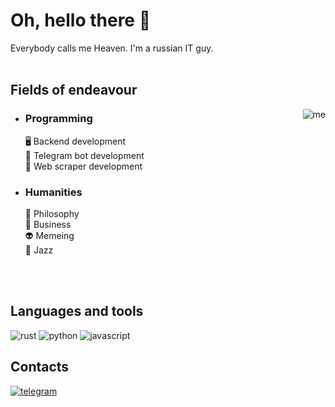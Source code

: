# Oh, hello there 👋

Everybody calls me Heaven. I'm a russian IT guy.
<br>
<br>

## Fields of endeavour
<img align="right" alt="me" src="https://sitecorehacker.files.wordpress.com/2017/11/trollface.jpg?w=360"/>

<ul>
  <li><h3>Programming</h3>
      🖥️ Backend development <br>
      🤖 Telegram bot development <br>
      🐙 Web scraper development
  </li>
  <li><h3>Humanities</h3>
      🤔 Philosophy <br>
      💸 Business <br>
      👽 Memeing <br>
      🎷 Jazz
  </li>
</ul>
<br>
<br>

## Languages and tools
<p>
  <img alt="rust" src="https://img.shields.io/badge/Rust-fc7820?logo=rust"></img>
  <img alt="python" src="https://img.shields.io/badge/Python-fcf820?logo=python"></img>
  <img alt="javascript" src="https://img.shields.io/badge/JavaScript-fcf820?logo=javascript&logoColor=111111"></img>
</p>

## Contacts
<p>
  <a href="https://t.me/madeinheaven91" target="_blank"><img alt="telegram" src="https://img.shields.io/badge/%40madeinheaven91-555555?logo=telegram&logoColor=ffffff&label=Telegram&labelColor=5eb4f9&link=t.me%2Fmadeinheaven91"></a>
</p>
